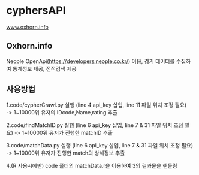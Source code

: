 # cyphersAPI
www.oxhorn.info

## Oxhorn.info

Neople OpenApi(https://developers.neople.co.kr/) 이용, 경기 데이터를 수집하여 통계정보 제공, 전적검색 제공
 

## 사용방법

1.code/cypherCrawl.py 실행 (line 4 api_key 삽입, line 11 파일 위치 조정 필요)  
  -> 1~10000위 유저의 IDcode,Name,rating 추출

2.code/findMatchID.py 실행 (line 6 api_key 삽입, line 7 & 31 파일 위치 조정 필요) 
  -> 1~10000위 유저가 진행한 matchID 추출

3.code/matchData.py 실행 (line 6 api_key 삽입, line 7 & 31 파일 위치 조정 필요) 
  -> 1~10000위 유저가 진행한 match의 상세정보 추출

4.(R 사용시에만) code 폴더의 matchData.r을 이용하여 3의 결과물을 핸들링





